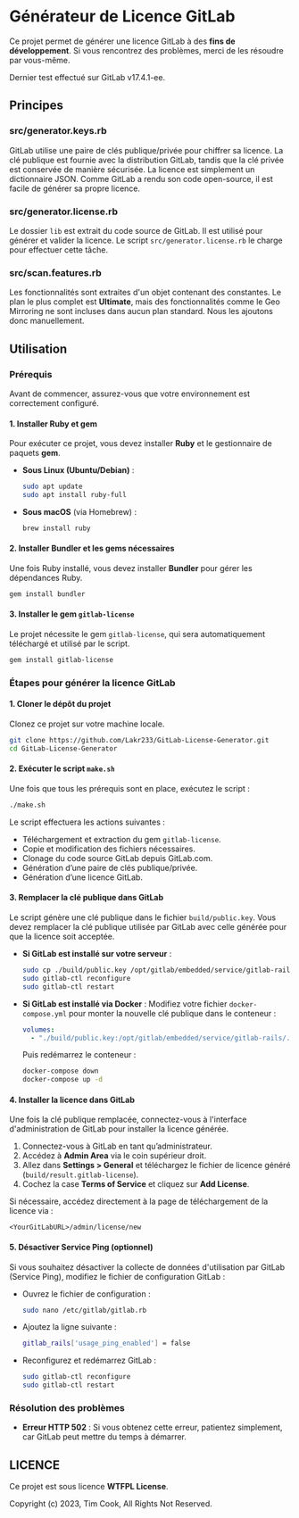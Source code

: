 # Générateur de Licence GitLab

Ce projet permet de générer une licence GitLab à des **fins de développement**. Si vous rencontrez des problèmes, merci de les résoudre par vous-même.

Dernier test effectué sur GitLab v17.4.1-ee.

## Principes

### **src/generator.keys.rb**

GitLab utilise une paire de clés publique/privée pour chiffrer sa licence. La clé publique est fournie avec la distribution GitLab, tandis que la clé privée est conservée de manière sécurisée. La licence est simplement un dictionnaire JSON. Comme GitLab a rendu son code open-source, il est facile de générer sa propre licence.

### **src/generator.license.rb**

Le dossier `lib` est extrait du code source de GitLab. Il est utilisé pour générer et valider la licence. Le script `src/generator.license.rb` le charge pour effectuer cette tâche.

### **src/scan.features.rb**

Les fonctionnalités sont extraites d'un objet contenant des constantes. Le plan le plus complet est **Ultimate**, mais des fonctionnalités comme le Geo Mirroring ne sont incluses dans aucun plan standard. Nous les ajoutons donc manuellement.

## Utilisation

### Prérequis

Avant de commencer, assurez-vous que votre environnement est correctement configuré.

#### 1. Installer Ruby et gem
Pour exécuter ce projet, vous devez installer **Ruby** et le gestionnaire de paquets **gem**.

- **Sous Linux (Ubuntu/Debian)** :
  ```bash
  sudo apt update
  sudo apt install ruby-full
  ```

- **Sous macOS** (via Homebrew) :
  ```bash
  brew install ruby
  ```

#### 2. Installer Bundler et les gems nécessaires
Une fois Ruby installé, vous devez installer **Bundler** pour gérer les dépendances Ruby.

```bash
gem install bundler
```

#### 3. Installer le gem `gitlab-license`
Le projet nécessite le gem `gitlab-license`, qui sera automatiquement téléchargé et utilisé par le script.

```bash
gem install gitlab-license
```

### Étapes pour générer la licence GitLab

#### 1. Cloner le dépôt du projet
Clonez ce projet sur votre machine locale.

```bash
git clone https://github.com/Lakr233/GitLab-License-Generator.git
cd GitLab-License-Generator
```

#### 2. Exécuter le script `make.sh`
Une fois que tous les prérequis sont en place, exécutez le script :

```bash
./make.sh
```

Le script effectuera les actions suivantes :
- Téléchargement et extraction du gem `gitlab-license`.
- Copie et modification des fichiers nécessaires.
- Clonage du code source GitLab depuis GitLab.com.
- Génération d’une paire de clés publique/privée.
- Génération d’une licence GitLab.

#### 3. Remplacer la clé publique dans GitLab
Le script génère une clé publique dans le fichier `build/public.key`. Vous devez remplacer la clé publique utilisée par GitLab avec celle générée pour que la licence soit acceptée.

- **Si GitLab est installé sur votre serveur** :
  ```bash
  sudo cp ./build/public.key /opt/gitlab/embedded/service/gitlab-rails/.license_encryption_key.pub
  sudo gitlab-ctl reconfigure
  sudo gitlab-ctl restart
  ```

- **Si GitLab est installé via Docker** :
  Modifiez votre fichier `docker-compose.yml` pour monter la nouvelle clé publique dans le conteneur :

  ```yaml
  volumes:
    - "./build/public.key:/opt/gitlab/embedded/service/gitlab-rails/.license_encryption_key.pub"
  ```

  Puis redémarrez le conteneur :
  ```bash
  docker-compose down
  docker-compose up -d
  ```

#### 4. Installer la licence dans GitLab
Une fois la clé publique remplacée, connectez-vous à l'interface d'administration de GitLab pour installer la licence générée.

1. Connectez-vous à GitLab en tant qu’administrateur.
2. Accédez à **Admin Area** via le coin supérieur droit.
3. Allez dans **Settings > General** et téléchargez le fichier de licence généré (`build/result.gitlab-license`).
4. Cochez la case **Terms of Service** et cliquez sur **Add License**.

Si nécessaire, accédez directement à la page de téléchargement de la licence via :
```
<YourGitLabURL>/admin/license/new
```

#### 5. Désactiver Service Ping (optionnel)
Si vous souhaitez désactiver la collecte de données d'utilisation par GitLab (Service Ping), modifiez le fichier de configuration GitLab :

- Ouvrez le fichier de configuration :
  ```bash
  sudo nano /etc/gitlab/gitlab.rb
  ```

- Ajoutez la ligne suivante :
  ```bash
  gitlab_rails['usage_ping_enabled'] = false
  ```

- Reconfigurez et redémarrez GitLab :
  ```bash
  sudo gitlab-ctl reconfigure
  sudo gitlab-ctl restart
  ```

### Résolution des problèmes

- **Erreur HTTP 502** :
  Si vous obtenez cette erreur, patientez simplement, car GitLab peut mettre du temps à démarrer.

## LICENCE

Ce projet est sous licence **WTFPL License**.

Copyright (c) 2023, Tim Cook, All Rights Not Reserved.
